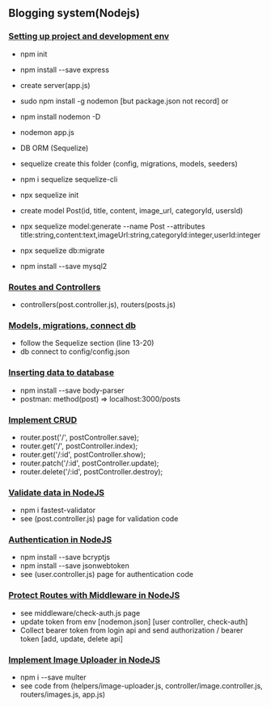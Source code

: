 ## Blogging system(Nodejs)
### [Setting up project and development env](https://www.youtube.com/watch?v=38L3E-Zrswo&list=PLG3j59vX4yLHA-wCw7KDP-i0r10ZrckqG&index=2&ab_channel=coderawesome)

- npm init
- npm install --save express

- create server(app.js)

- sudo npm install -g nodemon [but package.json not record] or
- npm install nodemon -D
- nodemon app.js

- DB ORM (Sequelize)
- sequelize create this folder (config, migrations, models, seeders)
- npm i sequelize sequelize-cli
- npx sequelize init

- create model Post(id, title, content, image_url, categoryId, usersId)
- npx sequelize model:generate --name Post --attributes title:string,content:text,imageUrl:string,categoryId:integer,userId:integer
- npx sequelize db:migrate

- npm install --save mysql2

### [Routes and Controllers](https://www.youtube.com/watch?v=pRV6pe2bnbQ&list=PLG3j59vX4yLHA-wCw7KDP-i0r10ZrckqG&index=3&ab_channel=coderawesome)

- controllers(post.controller.js), routers(posts.js)

### [Models, migrations, connect db](https://www.youtube.com/watch?v=F1RwUI3p4bI&list=PLG3j59vX4yLHA-wCw7KDP-i0r10ZrckqG&index=4&ab_channel=coderawesome)

- follow the Sequelize section (line 13-20)
- db connect to config/config.json

### [Inserting data to database](https://www.youtube.com/watch?v=rrwgTT2wVqw&list=PLG3j59vX4yLHA-wCw7KDP-i0r10ZrckqG&index=5&ab_channel=coderawesome)

- npm install --save body-parser
- postman: method(post) => localhost:3000/posts

### [Implement CRUD](https://www.youtube.com/watch?v=fp-ZaIFCqPU&list=PLG3j59vX4yLHA-wCw7KDP-i0r10ZrckqG&index=6&ab_channel=coderawesome)

- router.post('/', postController.save);
- router.get('/', postController.index);
- router.get('/:id', postController.show);
- router.patch('/:id', postController.update);
- router.delete('/:id', postController.destroy);

### [Validate data in NodeJS](https://www.youtube.com/watch?v=XYQuGArOS3s&list=PLG3j59vX4yLHA-wCw7KDP-i0r10ZrckqG&index=7)

- npm i fastest-validator
- see (post.controller.js) page for validation code

### [Authentication in NodeJS](https://www.youtube.com/watch?v=OfC8BrlEdtA&list=PLG3j59vX4yLHA-wCw7KDP-i0r10ZrckqG&index=8)

- npm install --save bcryptjs
- npm install --save jsonwebtoken
- see (user.controller.js) page for authentication code

### [Protect Routes with Middleware in NodeJS](https://www.youtube.com/watch?v=9EyuLacWT0o&list=PLG3j59vX4yLHA-wCw7KDP-i0r10ZrckqG&index=9)

- see middleware/check-auth.js page
- update token from env [nodemon.json] [user controller, check-auth]
- Collect bearer token from login api and send authorization / bearer token [add, update, delete api]

### [Implement Image Uploader in NodeJS](https://www.youtube.com/watch?v=aqgGGfARwYw&list=PLG3j59vX4yLHA-wCw7KDP-i0r10ZrckqG&index=10)

- npm i --save multer
- see code from (helpers/image-uploader.js, controller/image.controller.js, routers/images.js, app.js)